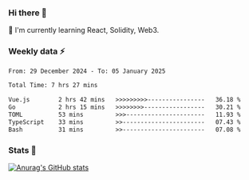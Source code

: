 ### Hi there 👋
🌱 I'm currently learning React, Solidity, Web3.

<!--
**cyf-maple/cyf-maple** is a ✨ _special_ ✨ repository because its `README.md` (this file) appears on your GitHub profile.

Here are some ideas to get you started:

- 🔭 I’m currently working on ...
- 🌱 I’m currently learning ...
- 👯 I’m looking to collaborate on ...
- 🤔 I’m looking for help with ...
- 💬 Ask me about ...
- 📫 How to reach me: ...
- 😄 Pronouns: ...
- ⚡ Fun fact: ...
-->

### Weekly data ⚡
<!--START_SECTION:waka-->

```txt
From: 29 December 2024 - To: 05 January 2025

Total Time: 7 hrs 27 mins

Vue.js        2 hrs 42 mins   >>>>>>>>>----------------   36.18 %
Go            2 hrs 15 mins   >>>>>>>>-----------------   30.21 %
TOML          53 mins         >>>----------------------   11.93 %
TypeScript    33 mins         >>-----------------------   07.43 %
Bash          31 mins         >>-----------------------   07.08 %
```

<!--END_SECTION:waka-->


### Stats 💬
[![Anurag's GitHub stats](https://github-readme-stats.vercel.app/api?username=cyf-maple)](https://github.com/anuraghazra/github-readme-stats)
